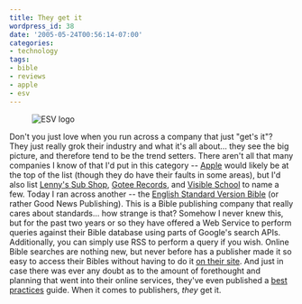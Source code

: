 ```yaml
---
title: They get it
wordpress_id: 38
date: '2005-05-24T00:56:14-07:00'
categories:
- technology
tags:
- bible
- reviews
- apple
- esv
---
```

<aside class="alignleft"><figure>
  <img src="esv-logo.jpg" alt="ESV logo">
</figure></aside>

Don't you just love when you run across a company that just "get's it"?  They just really grok their industry and what
it's all about... they see the big picture, and therefore tend to be the trend setters.  There aren't all that many
companies I know of that I'd put in this category -- [Apple][] would likely be at the top of the list (though they do
have their faults in some areas), but I'd also list [Lenny's Sub Shop][], [Gotee Records][], and [Visible School][] to
name a few.  Today I ran across another -- the [English Standard Version Bible][esv] (or rather Good News Publishing).
This is a Bible publishing company that really cares about standards... how strange is that?  Somehow I never knew this,
but for the past two years or so they have offered a Web Service to perform queries against their Bible database using
parts of Google's search APIs.  Additionally, you can simply use RSS to perform a query if you wish.  Online Bible
searches are nothing new, but never before has a publisher made it so easy to access their Bibles without having to do
it [on their site][].  And just in case there was ever any doubt as to the amount of forethought and planning that went
into their online services, they've even published a [best practices][] guide.  When it comes to publishers, _they_ get
it.

[apple]: http://www.apple.com
[lenny's sub shop]: http://www.lennyssubshop.com/
[gotee records]: http://www.gotee.com
[visible school]: http://www.visibleschool.com
[esv]: http://www.gnpcb.org/esv/
[on their site]: http://www.biblegateway.com
[best practices]: http://www.gnpcb.org/esv/share/about/

